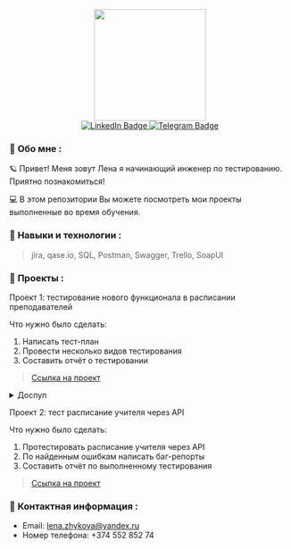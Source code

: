 <div id="header" align="center">
  <img src="https://media3.giphy.com/media/v1.Y2lkPTc5MGI3NjExZHVuYWk4dGZhYnNqODMyMDQwNHo2eWxkZjFhZjZzcW0xYXRqaHUyOCZlcD12MV9pbnRlcm5hbF9naWZfYnlfaWQmY3Q9Zw/QX15lZJbifeQPzcNDt/giphy.gif" width="200"/>
</div>
 <div id="badges"  align="center">
  <a href="https://www.linkedin.com/in/елена-жукова-273322282">
    <img src="https://img.shields.io/badge/LinkedIn-blue?style=for-the-badge&logo=linkedin&logoColor=white" alt="LinkedIn Badge"/>
  </a> 
   <a href="https://web.telegram.org/k/#@violeus_syringa">
    <img src="https://img.shields.io/badge/Telegram-blue?style=for-the-badge&logo=telegram&logoColor=white" alt="Telegram Badge"/>
  </a>
</div>

### :dizzy: __Обо мне__ : 
:ringed_planet: Привет! Меня зовут Лена я начинающий инженер по тестированию. Приятно познакомиться! 

:computer: В этом репозитории Вы можете посмотреть мои проекты выполненные во время обучения. 

### :dizzy: __Навыки и технологии__ : 
> jira, qase.io, SQL, Postman, Swagger, Trello, SoapUI

### :dizzy: __Проекты__ : 

Проект 1: тестирование нового функционала в расписании преподавателей <br>

Что нужно было сделать: 
1. Написать тест-план
2. Провести несколько видов тестирования
3. Составить отчёт о тестировании
> <a href="https://coffeeeveryday.atlassian.net/wiki/spaces/~6391cb0d00cb2fc3f98c2e28/pages/3112964/1-2">Ссылка на проект</a>
<details>
  <summary>Доспуп</summary>
  
логин: lena.zhykova@yandex.ru <br>
пароль: !09292020!
</details>

Проект 2: тест расписание учителя через API <br>

Что нужно было сделать:
1. Протестировать расписание учителя через API
2. По найденным ошибкам написать баг-репорты 
3. Составить отчёт по выполненному тестирования 
> <a href="https://coffeeeveryday.atlassian.net/wiki/spaces/~6391cb0d00cb2fc3f98c2e28/pages/3112964/1-2">Ссылка на проект</a>

### :dizzy: __Контактная информация__ :
- Email:  lena.zhykova@yandex.ru
- Номер телефона: +374 552 852 74
